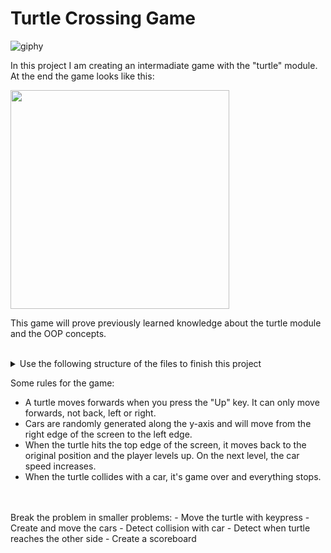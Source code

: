 # Turtle Crossing Game

![giphy](https://user-images.githubusercontent.com/92121260/189979480-15d62061-e620-49fa-b7c6-d6705e9e87b5.gif)

In this project I am creating an intermadiate game with the "turtle" module. <br>
At the end the game looks like this: 
<br>


<img src="https://user-images.githubusercontent.com/92121260/189979699-e8dcdf5e-e4bf-4bff-b5b7-2eface550dc7.gif" width="350"/>

This game will prove previously learned knowledge about the turtle module and the OOP concepts.
<br>
<br>


<details>
 <summary>Use the following structure of the files to finish this project</summary>
  
<br>
  
This is the `main.py` file:

```python
import time
from turtle import Screen
from player import Player
from car_manager import CarManager
from scoreboard import Scoreboard

screen = Screen()
screen.setup(width=600, height=600)
screen.tracer(0)

game_is_on = True
while game_is_on:
    time.sleep(0.1)
    screen.update()

```
  
This is the `car_manager.py` file:

```python
COLORS = ["red", "orange", "yellow", "green", "blue", "purple"]
STARTING_MOVE_DISTANCE = 5
MOVE_INCREMENT = 10


class CarManager:
    pass

```
  
This is the `scoreboard.py` file:

```python
FONT = ("Courier", 24, "normal")


class Scoreboard:
    pass

```
  
This is the `player.py` file:

```python
STARTING_POSITION = (0, -280)
MOVE_DISTANCE = 10
FINISH_LINE_Y = 280


class Player:
    pass

```
  
</details>

Some rules for the game:
- A turtle moves forwards when you press the "Up" key. It can only move forwards, not back, left or right.
- Cars are randomly generated along the y-axis and will move from the right edge of the screen to the left edge.
- When the turtle hits the top edge of the screen, it moves back to the original position and the player levels up. On the next level, the car speed increases.
- When the turtle collides with a car, it's game over and everything stops.
<br>
<br>
Break the problem in smaller problems:
- Move the turtle with keypress
- Create and move the cars
- Detect collision with car
- Detect when turtle reaches the other side
- Create a scoreboard

